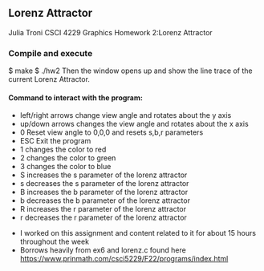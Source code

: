 ## Lorenz Attractor

Julia Troni 
CSCI 4229 Graphics
Homework 2:Lorenz Attractor

### Compile and execute
$ make
$ ./hw2
Then the window opens up and show the line trace of the current Lorenz Attractor.

#### Command to interact with the program: 
- left/right arrows change view angle and rotates about the y axis 
- up/down arrows changes the view angle and rotates about the x axis
 - 0      Reset view angle to 0,0,0 and resets s,b,r parameters 
 - ESC    Exit the program
 - 1 changes the color to red
 - 2 changes the color to green
 - 3 changes the color to blue
 - S increases the s parameter of the lorenz attractor
 - s decreases the s parameter of the lorenz attractor
 - B increases the b parameter of the lorenz attractor
 - b decreases the b parameter of the lorenz attractor
 - R increases the r parameter of the lorenz attractor
 - r decreases the r parameter of the lorenz attractor


* I worked on this assignment and content related to it for about 15 hours throughout the week
* Borrows heavily from  ex6 and lorenz.c found here https://www.prinmath.com/csci5229/F22/programs/index.html